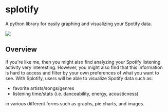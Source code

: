 # splotify

A python library for easily graphing and visualizing your Spotify data.

![](https://img.shields.io/badge/license-Apache--2.0-blue)

## Overview

If you're like me, then you might also find analyzing your Spotify listening activity very interesting. However, you might also find that this information is hard to access and filter by your own preferences of what you want to see. With Splotify, users will be able to visualize Spotify data such as:

- favorite artists/songs/genres
- listening time/stats (i.e. danceability, energy, acousticness)

in various different forms such as graphs, pie charts, and images.
